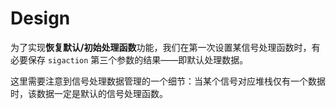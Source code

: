 # Design

为了实现**恢复默认/初始处理函数**功能，我们在第一次设置某信号处理函数时，有必要保存 `sigaction` 第三个参数的结果——即默认处理数据。

这里需要注意到信号处理数据管理的一个细节：当某个信号对应堆栈仅有一个数据时，该数据一定是默认的信号处理函数。